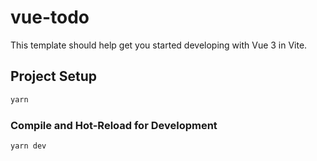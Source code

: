 # vue-todo

This template should help get you started developing with Vue 3 in Vite.

## Project Setup

```sh
yarn
```

### Compile and Hot-Reload for Development

```sh
yarn dev
```
